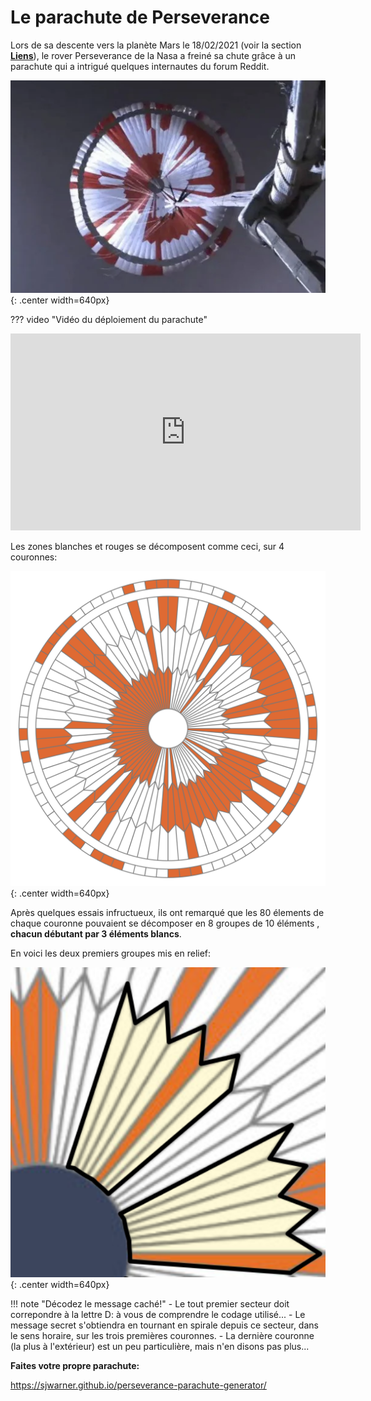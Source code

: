 # Le parachute de Perseverance

Lors de sa descente vers la planète Mars le 18/02/2021 (voir la section [**Liens**](#liens)), le rover Perseverance de la Nasa a freiné sa chute grâce à un parachute qui a intrigué quelques internautes du forum Reddit.

![](../images/real.png){: .center width=640px} 


??? video "Vidéo du déploiement du parachute"
    <p align="center">
        <iframe width="560" height="315" src="https://www.youtube.com/embed/N3b-1-yrQYw" title="YouTube video player" frameborder="0" allow="accelerometer; autoplay; clipboard-write; encrypted-media; gyroscope; picture-in-picture" allowfullscreen></iframe>
    </p>

Les zones blanches et rouges se décomposent comme ceci, sur 4 couronnes:

![](../images/parachute.png){: .center width=640px} 

<!-- Ces internautes ont rapidement pensé que l'alternance du blanc et du rouge, sur des secteurs bien définis, pouvaient s'interpréter comme un code binaire... -->

Après quelques essais infructueux, ils ont remarqué que les 80 élements de chaque couronne pouvaient se décomposer en 8 groupes de 10 éléments , **chacun débutant par 3 éléments blancs**.

En voici les deux premiers groupes mis en relief:

![](../images/parachute_zoom.png){: .center width=640px} 

!!! note "Décodez le message caché!"
    - Le tout premier secteur doit correpondre à la lettre D: à vous de comprendre le codage utilisé...
    - Le message secret s'obtiendra en tournant en spirale depuis ce secteur, dans le sens horaire, sur les trois premières couronnes.
    - La dernière couronne (la plus à l'extérieur) est un peu particulière, mais n'en disons pas plus...


**Faites votre propre parachute:**

[https://sjwarner.github.io/perseverance-parachute-generator/
](https://sjwarner.github.io/perseverance-parachute-generator/)